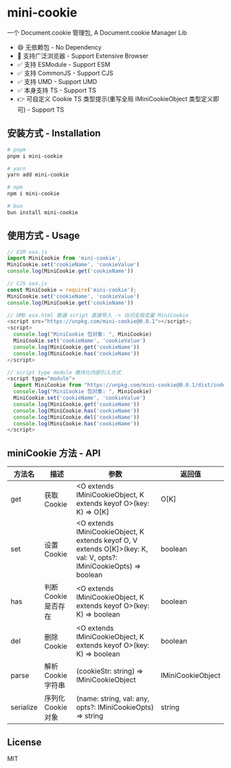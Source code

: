 # mini-cookie

一个 Document.cookie 管理包, A Document.cookie Manager Lib

- 😄 无依赖包 - No Dependency
- 🤡 支持广泛浏览器 - Support Extensive Browser
- ✅ 支持 ESModule - Support ESM
- ✅ 支持 CommonJS - Support CJS
- ✅ 支持 UMD - Support UMD
- ✅ 本身支持 TS - Support TS
- 👉 可自定义 Cookie TS 类型提示(重写全局 IMiniCookieObject 类型定义即可) - Support TS

## 安装方式 - Installation

```bash
# pnpm
pnpm i mini-cookie

# yarn
yarn add mini-cookie

# npm
npm i mini-cookie

# bun
bun install mini-cookie
```

## 使用方式 - Usage

```js
// ESM xxx.js
import MiniCookie from 'mini-cookie';
MiniCookie.set('cookieName', 'cookieValue')
console.log(MiniCookie.get('cookieName'))

// CJS xxx.js
const MiniCookie = require('mini-cookie');
MiniCookie.set('cookieName', 'cookieValue')
console.log(MiniCookie.get('cookieName'))

// UMD xxx.html 普通 script 直接导入 -> 访问全局变量 MiniCookie
<script src="https://unpkg.com/mini-cookie@0.0.1"></script>;
<script>
  console.log("MiniCookie 包对象: ", MiniCookie)
  MiniCookie.set('cookieName', 'cookieValue')
  console.log(MiniCookie.get('cookieName'))
  console.log(MiniCookie.has('cookieName'))
</script>

// script type module 模块化内部引入方式
<script type="module">
  import MiniCookie from "https://unpkg.com/mini-cookie@0.0.1/dist/index.esm.js";
  console.log("MiniCookie 包对象: ", MiniCookie)
  MiniCookie.set('cookieName', 'cookieValue')
  console.log(MiniCookie.get('cookieName'))
  console.log(MiniCookie.has('cookieName'))
  console.log(MiniCookie.del('cookieName'))
  console.log(MiniCookie.has('cookieName'))
</script>
```

## miniCookie 方法 - API

| 方法名    | 描述                 | 参数                                                                                                                | 返回值            |
| --------- | -------------------- | ------------------------------------------------------------------------------------------------------------------- | ----------------- |
| get       | 获取 Cookie          | <O extends IMiniCookieObject, K extends keyof O>(key: K) => O[K]                                                    | O[K]              |
| set       | 设置 Cookie          | <O extends IMiniCookieObject, K extends keyof O, V extends O[K]>(key: K, val: V, opts?: IMiniCookieOpts) => boolean | boolean           |
| has       | 判断 Cookie 是否存在 | <O extends IMiniCookieObject, K extends keyof O>(key: K) => boolean                                                 | boolean           |
| del       | 删除 Cookie          | <O extends IMiniCookieObject, K extends keyof O>(key: K) => boolean                                                 | boolean           |
| parse     | 解析 Cookie 字符串   | <O extends IMiniCookieObject>(cookieStr: string) => IMiniCookieObject                                               | IMiniCookieObject |
| serialize | 序列化 Cookie 对象   | (name: string, val: any, opts?: IMiniCookieOpts) => string                                                          | string            |

## License

MIT
